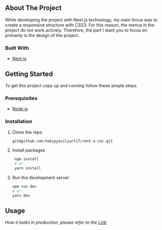 ## About The Project

While developing the project with Next.js technology, my main focus was to create a responsive structure with CSS3. For this reason, the menus in the project do not work actively. Therefore, the part I want you to focus on primarily is the design of the project.

### Built With

- [Next.js](https://nextjs.org/)

## Getting Started

To get this project copy up and running follow these simple steps.

### Prerequisites

- [Node.js](https://nodejs.org/en/)

### Installation

1. Clone the repo
   ```sh
   git@github.com:habipyesilyurt17/rent-a-car.git
   ```
2. Install packages
   ```sh
    npm install
    # or
    yarn install
   ```
3. Run the development server
   ```bash
   npm run dev
   # or
   yarn dev
   ```

## Usage

_How it looks in production, please refer to the [Link](https://rent-a-car-xi.vercel.app/)_
